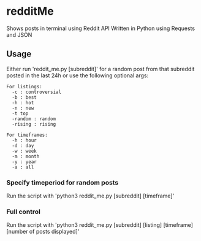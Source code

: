 # redditMe
Shows posts in terminal using Reddit API
Written in Python using Requests and JSON

## Usage
Either run 'reddit_me.py [subreddit]' for a random post from that subreddit posted in the last 24h or use the following optional args:

```
For listings:
  -c : controversial
  -b : best
  -h : hot
  -n : new
  -t top
  -random : random
  -rising : rising
 
For timeframes:
  -h : hour
  -d : day
  -w : week
  -m : month
  -y : year
  -a : all
```

### Specify timeperiod for random posts
 Run the script with 'python3 reddit_me.py [subreddit] [timeframe]'
 
### Full control
 Run the script with 'python3 reddit_me.py [subreddit] [listing] [timeframe] [number of posts displayed]'
